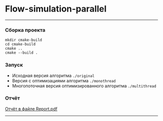 # Flow-simulation-parallel

---
### Сборка проекта
```shell
mkdir cmake-build
cd cmake-build
cmake ..
cmake --build .
```
### Запуск 

- Исходная версия алгоритма ```./original```
- Версия с оптимизациями алгоритма ```./monothread```
- Многопоточная версия оптимизированного алгоритма ```./multithread```

### Отчёт
[Отчёт в файле Report.pdf](Report.pdf)

---
